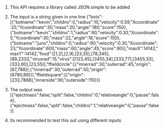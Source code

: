 1) This API requires a library called JSON simple to be added

2) The input is a string given in one line {"bots":[{"botname":"kevin","childno":0,"radius":10,"velocity":0.59,"Xcoordinate":25,"Ycoordinate":30,"mass":20,"angle":180,"score":150},{"botname":"kevin","childno":1,"radius":90,"velocity":0.30,"Xcoordinate":5,"Ycoordinate":30,"mass":22,"angle":18,"score":150},{"botname":"juno","childno":0,"radius":90,"velocity":0.30,"Xcoordinate":23,"Ycoordinate":600,"mass":60,"angle":45,"score":90}],"maxX":14142,"maxY":14142,"food":[[1,2],[2,9],[23,35],[78,345],[89,233]],"virusrad":15,"virus":[[123,45],[3455,34],[333,77],[3455,33],[333,90],[23,55]],"ffieldcircle":[{"innerrad":30,"outerrad":45,"origin":[67,788]},{"innerrad":30,"outerrad":50,"origin":[6790,88]}],"ffieldsquare":[{"origin":[233,7888],"innerside":90,"outerside":110}]}

3) The output was [{"ejectmass":false,"split":false,"childno":0,"relativeangle":0,"pause":false},{"ejectmass":false,"split":false,"childno":1,"relativeangle":0,"pause":false}]

4) Its recommended to test this out using different inputs
